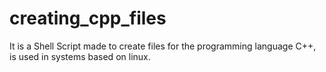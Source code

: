 # creating_cpp_files
It is a Shell Script made to create files for the programming language C++, is used in systems based on linux.
